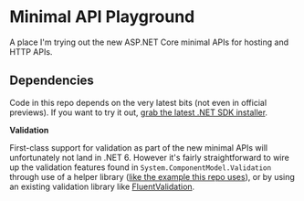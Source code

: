 # Minimal API Playground
A place I'm trying out the new ASP.NET Core minimal APIs for hosting and HTTP APIs.

## Dependencies
Code in this repo depends on the very latest bits (not even in official previews). If you want to try it out, [grab the latest .NET SDK installer](https://github.com/dotnet/installer#installers-and-binaries).

**Validation**

First-class support for validation as part of the new minimal APIs will unfortunately not land in .NET 6. However it's fairly straightforward to wire up the validation features found in `System.ComponentModel.Validation` through use of a helper library ([like the example this repo uses](https://github.com/DamianEdwards/MinimalValidation)), or by using an existing validation library like [FluentValidation](https://fluentvalidation.net/).